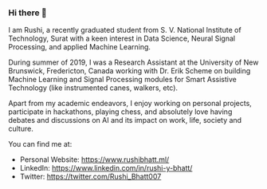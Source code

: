 ### Hi there 👋

I am Rushi, a recently graduated student from S. V. National Institute of Technology, Surat with a keen interest in Data Science, Neural Signal Processing, and applied Machine Learning.

During summer of 2019, I was a Research Assistant at the University of New Brunswick, Fredericton, Canada working with Dr. Erik Scheme on building Machine Learning and Signal Processing modules for Smart Assistive Technology (like instrumented canes, walkers, etc).

Apart from my academic endeavors, I enjoy working on personal projects, participate in hackathons, playing chess, and absolutely love having debates and discussions on AI and its impact on work, life, society and culture.

You can find me at:

* Personal Website: https://www.rushibhatt.ml/
* LinkedIn: https://www.linkedin.com/in/rushi-y-bhatt/
* Twitter: https://twitter.com/Rushi_Bhatt007


<!--
**RushiBhatt007/RushiBhatt007** is a ✨ _special_ ✨ repository because its `README.md` (this file) appears on your GitHub profile.

Here are some ideas to get you started:

- 🔭 I’m currently working on ...
- 🌱 I’m currently learning ...
- 👯 I’m looking to collaborate on ...
- 🤔 I’m looking for help with ...
- 💬 Ask me about ...
- 📫 How to reach me: ...
- 😄 Pronouns: ...
- ⚡ Fun fact: ...
-->
